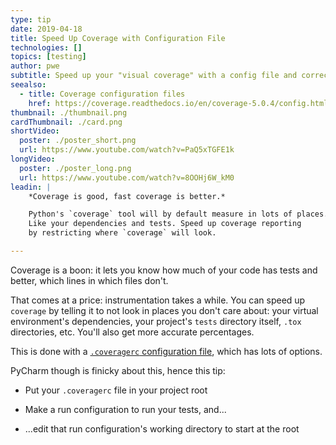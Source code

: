 ```yaml
---
type: tip
date: 2019-04-18
title: Speed Up Coverage with Configuration File
technologies: []
topics: [testing]
author: pwe
subtitle: Speed up your "visual coverage" with a config file and correct working directory.
seealso:
  - title: Coverage configuration files
    href: https://coverage.readthedocs.io/en/coverage-5.0.4/config.html
thumbnail: ./thumbnail.png
cardThumbnail: ./card.png
shortVideo:
  poster: ./poster_short.png
  url: https://www.youtube.com/watch?v=PaQ5xTGFE1k
longVideo:
  poster: ./poster_long.png
  url: https://www.youtube.com/watch?v=8OOHj6W_kM0
leadin: |
    *Coverage is good, fast coverage is better.*    

    Python's `coverage` tool will by default measure in lots of places.
    Like your dependencies and tests. Speed up coverage reporting 
    by restricting where `coverage` will look.

---
```


Coverage is a boon: it lets you know how much of your code has tests and 
better, which lines in which files don't.

That comes at a price: instrumentation takes a while. You can speed 
up `coverage` by telling it to not look in places you don't care about: 
your virtual environment's dependencies, your project's `tests` directory 
itself, `.tox` directories, etc. You'll also get more accurate percentages.

This is done with a 
[`.coveragerc` configuration file](https://coverage.readthedocs.io/en/coverage-5.0.4/config.html), 
which has lots of options.

PyCharm though is finicky about this, hence this tip:

- Put your `.coveragerc` file in your project root

- Make a run configuration to run your tests, and...

- ...edit that run configuration's working directory to start at the root

